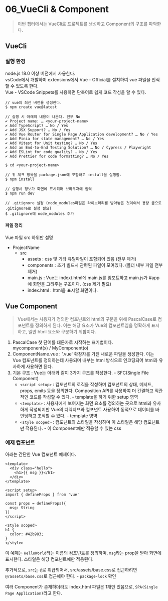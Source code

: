# 06_VueCli & Component
> 이번 챕터에서는 VueCli로 프로젝트를 생성하고 Component의 구조를 파악한다.

## VueCli
### 실행 환경
node.js 18.0 이상 버전에서 사용한다. <br>
vsCode에서 개발하며 extensions에서 Vue - Official를 설치하여 vue 파일을 인식할 수 있도록 한다. <br>
Vue - VSCode Snippets를 사용하면 단축어로 쉽게 코드 작성을 할 수 있다.

```
// vue의 최신 버전을 생성한다.
$ npm create vue@latest

// 실행 시 아래의 내용이 나온다. 전부 No 
✔ Project name: … <your-project-name>
✔ Add TypeScript? … No / Yes
✔ Add JSX Support? … No / Yes
✔ Add Vue Router for Single Page Application development? … No / Yes
✔ Add Pinia for state management? … No / Yes
✔ Add Vitest for Unit testing? … No / Yes
✔ Add an End-to-End Testing Solution? … No / Cypress / Playwright
✔ Add ESLint for code quality? … No / Yes
✔ Add Prettier for code formatting? … No / Yes

$ cd <your-project-name>

// 위 체크 항목을 package.json에 포함하고 install을 실행함.
$ npm install

// 실행시 정보가 화면에 표시되며 브라우저에 입력
$ npm run dev

// .gitignore 설정 (node_modules파일은 라이브러리를 받아놓은 것이여서 용량 큼으로 .gitignore로 설정 필요)
$ .gitignore에 node_modules 추가
```

#### 파일 정리
Vue 파일 src 하위만 설명

- ProjectName
    - src
        - assets : css 및 기타 유틸파일이 포함되어 있음 (전부 제거)
        - components : 초기 빌드시 관련된 파일이 모여있다. (폴더 내부 파일 전부제거)
        - main.js : Vue는 indext.html에 main.js를 임포트하고 main.js가 #app에 화면을 그려주는 구조이다. (css 제거 필요)
        - index.html : html을 표시할 화면이다.

## Vue Component
> Vue에서는 사용자가 정의한 컴포넌트와 html의 구분을 위해 PascalCase로 컴포넌트를 정의하게 된다. 이는 해당 요소가 Vue의 컴포넌트임을 명확하게 표시하고, 일반 html 요소와 구분하기 위함이다.

1.  PascalCase 첫 단어를 대문자로 시작하는 표기법이다. <br> mycomponent(x) / MyComponent(o)
2. ComponentName.vue : '.vue' 확장자를 가진 새로운 파일을 생성한다. 이는 Vue 컴포넌트를 정의하는데 사용되며 내부는 html 방식으로 인코딩되어 html과 유사하게 사용하면 된다.
3. 기본 구조 : Vue는 아래와 같이 3가지 구조를 작성한다. - SFC(Single File Component)
    - `<script setup>` : 컴포넌트의 로직을 작성하며 컴포넌트의 상태, 메서드, props, emits 등을 정의한다. Composition API를 사용하여 더 간결하고 직관적인 코드를 작성할 수 있다. - template을 하기 위한 setup 영역
    - `<template>` : 사용자에게 보여지는 화면 요소를 정의하는 곳으로 html과 유사하게 작성되지만 Vue의 디렉티브와 컴포넌트 사용하여 동적으로 데이터를 바인딩하고 조작할 수 있다. - template 영역
    - `<style scoped>` : 컴포넌트의 스타일을 작성하며 이 스타일은 해당 컴포넌트만 적용된다. - 이 Component에만 적용할 수 있는 css 

### 예제 컴포넌트
아래는 간단한 Vue 컴포넌트 예제이다.

```vue
<template>
  <div class="hello">
    <h1>{{ msg }}</h1>
  </div>
</template>

<script setup>
import { defineProps } from 'vue'

const props = defineProps({
  msg: String
})
</script>

<style scoped>
h1 {
  color: #42b983;
}
</style>
```

이 예제는 `HelloWorld`라는 이름의 컴포넌트를 정의하며, `msg`라는 prop을 받아 화면에 표시한다. 스타일은 해당 컴포넌트에만 적용된다.

추가적으로, `src`는 `@`로 취급되어서, src/assets/base.css로 접근하려면 `@/assets/base.css`로 접근해야 한다. - `package-lock` 확인

여러 Component가 존재하더라도 index.html 파일은 1개만 있음으로, `SPA(Single Page Application)`라고 한다. 